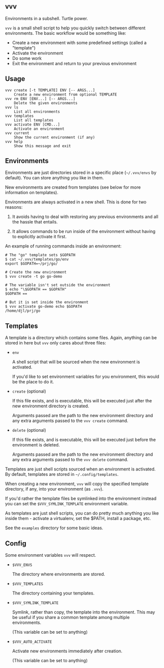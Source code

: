 vvv
---

Environments in a subshell. Turtle power.

`vvv` is a small shell script to help you quickly switch between
different environments. The basic workflow would be something like:

* Create a new environment with some predefined settings (called a "template")
* Activate the environment
* Do some work
* Exit the environment and return to your previous environment


## Usage

    vvv create [-t TEMPLATE] ENV [-- ARGS...]
        Create a new environment from optional TEMPLATE
    vvv rm ENV [ENV...] [-- ARGS...]
        Delete the given environments
    vvv ls
        List all environments
    vvv templates
        List all templates
    vvv activate ENV [CMD...]
        Activate an environment
    vvv current
        Show the current environment (if any)
    vvv help
        Show this message and exit


## Environments

Environments are just directories stored in a specific place
(`~/.vvv/envs` by default). You can store anything you like in them.

New environments are created from templates (see below for more
information on templates).

Environments are always activated in a new shell. This is done for two
reasons:

1. It avoids having to deal with restoring any previous environments
   and all the hassle that entails.

2. It allows commands to be run inside of the environment without
   having to explicitly activate it first.

An example of running commands inside an environment:

    # The "go" template sets $GOPATH
    $ cat ~/.vvv/templates/go/env
    export $GOPATH=~/prj/go/
    
    # Create the new environment
    $ vvv create -t go go-demo
    
    # The variable isn't set outside the environment
    $ echo "\$GOPATH == $GOPATH"
    $GOPATH == 
    
    # But it is set inside the environment
    $ vvv activate go-demo echo $GOPATH
    /home/djl/prj/go


## Templates

A template is a directory which contains some files. Again, anything
can be stored in here but `vvv` only cares about three files:

* `env`

  A shell script that will be sourced when the new environment
  is activated.

  If you'd like to set environment variables for you environment, this
  would be the place to do it.

* `create` (optional)

  If this file exists, and is executable, this will be executed just
  after the new environment directory is created.

  Arguments passed are the path to the new environment directory and
  any extra arguments passed to the `vvv create` command.

* `delete` (optional)

  If this file exists, and is executable, this will be executed just
  before the environment is deleted.

  Arguments passed are the path to the new environment directory and
  any extra arguments passed to the `vvv delete` command.


Templates are just shell scripts sourced when an environment is
activated. By default, templates are stored in `~/.config/templates`.

When creating a new environment, `vvv` will copy the specified
template directory, if any, into your environment (as `.vvv`).

If you'd rather the template files be symlinked into the environment
instead you can set the `$VVV_SYMLINK_TEMPLATE` environment variable.

As templates are just shell scripts, you can do pretty much anything
you like inside them - activate a virtualenv, set the $PATH, install a
package, etc.

See the `examples` directory for some basic ideas.


## Config

Some environment variables `vvv` will respect.


* `$VVV_ENVS`

  The directory where environments are stored.

* `$VVV_TEMPLATES`

  The directory containing your templates.

* `$VVV_SYMLINK_TEMPLATE`

  Symlink, rather than copy, the template into the environment.
  This may be useful if you share a common template among multiple
  environments.

  (This variable can be set to anything)

* `$VVV_AUTO_ACTIVATE`

  Activate new environments immediately after creation.

  (This variable can be set to anything)
